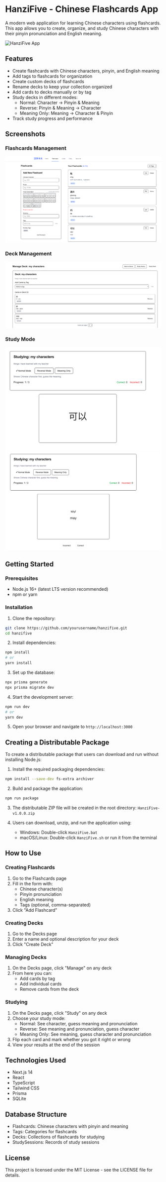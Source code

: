 # HanziFive - Chinese Flashcards App

A modern web application for learning Chinese characters using flashcards. This app allows you to create, organize, and study Chinese characters with their pinyin pronunciation and English meaning.

![HanziFive App](/public/hanzifive.gif)

## Features

- Create flashcards with Chinese characters, pinyin, and English meaning
- Add tags to flashcards for organization
- Create custom decks of flashcards
- Rename decks to keep your collection organized
- Add cards to decks manually or by tag
- Study decks in different modes:
  - Normal: Character → Pinyin & Meaning
  - Reverse: Pinyin & Meaning → Character
  - Meaning Only: Meaning → Character & Pinyin
- Track study progress and performance

## Screenshots

### Flashcards Management
![Flashcards Page](/public/fkashcards.png)

### Deck Management
![Deck Management](/public/deck.png)

### Study Mode
![Study Mode](/public/studying.png)
![Study Results](/public/studying_two.png)

## Getting Started

### Prerequisites

- Node.js 16+ (latest LTS version recommended)
- npm or yarn

### Installation

1. Clone the repository:
```bash
git clone https://github.com/yourusername/hanzifive.git
cd hanzifive
```

2. Install dependencies:
```bash
npm install
# or
yarn install
```

3. Set up the database:
```bash
npx prisma generate
npx prisma migrate dev
```

4. Start the development server:
```bash
npm run dev
# or
yarn dev
```

5. Open your browser and navigate to `http://localhost:3000`

## Creating a Distributable Package

To create a distributable package that users can download and run without installing Node.js:

1. Install the required packaging dependencies:
```bash
npm install --save-dev fs-extra archiver
```

2. Build and package the application:
```bash
npm run package
```

3. The distributable ZIP file will be created in the root directory: `HanziFive-v1.0.0.zip`

4. Users can download, unzip, and run the application using:
   - Windows: Double-click `HanziFive.bat`
   - macOS/Linux: Double-click `HanziFive.sh` or run it from the terminal

## How to Use

### Creating Flashcards

1. Go to the Flashcards page
2. Fill in the form with:
   - Chinese character(s)
   - Pinyin pronunciation
   - English meaning
   - Tags (optional, comma-separated)
3. Click "Add Flashcard"

### Creating Decks

1. Go to the Decks page
2. Enter a name and optional description for your deck
3. Click "Create Deck"

### Managing Decks

1. On the Decks page, click "Manage" on any deck
2. From here you can:
   - Add cards by tag
   - Add individual cards
   - Remove cards from the deck

### Studying

1. On the Decks page, click "Study" on any deck
2. Choose your study mode:
   - Normal: See character, guess meaning and pronunciation
   - Reverse: See meaning and pronunciation, guess character
   - Meaning Only: See meaning, guess character and pronunciation
3. Flip each card and mark whether you got it right or wrong
4. View your results at the end of the session

## Technologies Used

- Next.js 14
- React
- TypeScript
- Tailwind CSS
- Prisma
- SQLite

## Database Structure

- Flashcards: Chinese characters with pinyin and meaning
- Tags: Categories for flashcards
- Decks: Collections of flashcards for studying
- StudySessions: Records of study sessions

## License

This project is licensed under the MIT License - see the LICENSE file for details.
